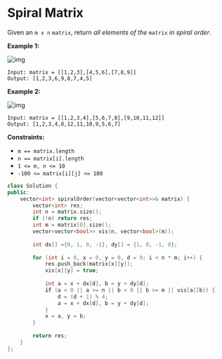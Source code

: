 # Spiral Matrix

Given an `m x n` `matrix`, return *all elements of the* `matrix` *in spiral order*.

 

**Example 1:**

![img](https://assets.leetcode.com/uploads/2020/11/13/spiral1.jpg)

```
Input: matrix = [[1,2,3],[4,5,6],[7,8,9]]
Output: [1,2,3,6,9,8,7,4,5]
```

**Example 2:**

![img](https://assets.leetcode.com/uploads/2020/11/13/spiral.jpg)

```
Input: matrix = [[1,2,3,4],[5,6,7,8],[9,10,11,12]]
Output: [1,2,3,4,8,12,11,10,9,5,6,7]
```

 

**Constraints:**

- `m == matrix.length`
- `n == matrix[i].length`
- `1 <= m, n <= 10`
- `-100 <= matrix[i][j] <= 100`



```c++
class Solution {
public:
    vector<int> spiralOrder(vector<vector<int>>& matrix) {
        vector<int> res;
        int n = matrix.size();
        if (!n) return res;
        int m = matrix[0].size();
        vector<vector<bool>> vis(n, vector<bool>(m));
        
        int dx[] ={0, 1, 0, -1}, dy[] = {1, 0, -1, 0};
        
        for (int i = 0, x = 0, y = 0, d = 0; i < n * m; i++) {
            res.push_back(matrix[x][y]);
            vis[x][y] = true;
            
            int a = x + dx[d], b = y + dy[d];
            if (a < 0 || a >= n || b < 0 || b >= m || vis[a][b]) {
                d = (d + 1) % 4;
                a = x + dx[d], b = y + dy[d];
            }
            x = a, y = b;
        }
       
        return res;
    }
};
```

